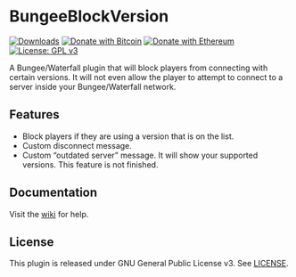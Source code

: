 # BungeeBlockVersion
[![Downloads](https://img.shields.io/github/downloads/hyperdefined/BungeeBlockVersion/total?logo=github)](https://github.com/hyperdefined/BungeeBlockVersion/releases) [![Donate with Bitcoin](https://en.cryptobadges.io/badge/micro/1F29aNKQzci3ga5LDcHHawYzFPXvELTFoL)](https://en.cryptobadges.io/donate/1F29aNKQzci3ga5LDcHHawYzFPXvELTFoL) [![Donate with Ethereum](https://en.cryptobadges.io/badge/micro/0x0f58B66993a315dbCc102b4276298B5Ff8895F41)](https://en.cryptobadges.io/donate/0x0f58B66993a315dbCc102b4276298B5Ff8895F41) [![License: GPL v3](https://img.shields.io/badge/License-GPLv3-blue.svg)](https://www.gnu.org/licenses/gpl-3.0)

A Bungee/Waterfall plugin that will block players from connecting with certain versions. It will not even allow the player to attempt to connect to a server inside your Bungee/Waterfall network.

## Features
* Block players if they are using a version that is on the list.
* Custom disconnect message.
* Custom “outdated server” message. It will show your supported versions. This feature is not finished.

## Documentation
Visit the [wiki](https://github.com/hyperdefined/BungeeBlockVersion/wiki) for help.

## License
This plugin is released under GNU General Public License v3. See [LICENSE](https://github.com/hyperdefined/BungeeBlockVersion/blob/master/LICENSE).

